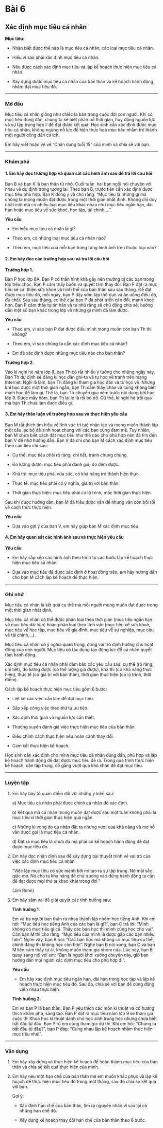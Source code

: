 # Bài 6
## Xác định mục tiêu cá nhân

**Mục tiêu**:

*   Nhận biết được thế nào là mục tiêu cá nhân; các loại mục tiêu cá nhân.

*   Hiểu vì sao phải xác định mục tiêu cá nhân.

*   Nêu được cách xác định mục tiêu và lập kế hoạch thực hiện mục tiêu cá nhân.

*   Xây dựng được mục tiêu cá nhân của bản thân và kế hoạch hành động nhằm đạt mục tiêu đó.

---

### Mở đầu

Mục tiêu cá nhân giống như chiếc la bàn trong cuộc đời con người. Khi có mục tiêu đúng đắn, chúng ta sẽ biết phân bổ thời gian, huy động nguồn lực và sự tập trung hợp lí để đạt được kết quả. Học sinh cần xác định được mục tiêu cá nhân, không ngừng nỗ lực để hiện thực hoá mục tiêu nhằm trở thành một người công dân có ích.

Em hãy viết hoặc vẽ về “Chân dung tuổi 15” của mình và chia sẻ với bạn.

---

### Khám phá
#### 1. Em hãy đọc trường hợp và quan sát các hình ảnh sau để trả lời câu hỏi

Bạn B và bạn K là bạn thân từ nhỏ. Cuối tuần, hai bạn ngồi nói chuyện với nhau về dự định trong tương lai. Theo bạn B, trước tiên cần xác định được mục tiêu phù hợp. Bạn K đồng ý và cho rằng: “Mục tiêu là những gì mà chúng ta mong muốn đạt được trong một thời gian nhất định. Không chỉ duy nhất một mà có nhiều loại mục tiêu khác nhau như mục tiêu ngắn hạn, dài hạn hoặc mục tiêu về sức khoẻ, học tập, tài chính,...”.

**Yêu cầu**

*   Em hiểu mục tiêu cá nhân là gì?

*   Theo em, có những loại mục tiêu cá nhân nào?

*   Theo em, mục tiêu của mỗi bạn trong từng hình ảnh trên thuộc loại nào?

#### 2. Em hãy đọc các trường hợp sau và trả lời câu hỏi

**Trường hợp 1.**

Bạn P học lớp 8A. Bạn P có thần hình khá gầy nên thường bị các bạn trong lớp trêu chọc. Bạn P cảm thấy buồn và quyết tâm thay đổi. Bạn P đặt ra mục tiêu sẽ cải thiện sức khoẻ và hình thể của bản thân sau sáu tháng. Để đạt được mục tiêu đó, mỗi ngày, bạn P dậy sớm tập thể dục và ăn uống điều độ, đủ chất. Sau sáu tháng, cơ thể của bạn P đã phát triển cân đối, mạnh khoẻ hơn. Bạn P cảm thấy tự tin hẳn và tự nhủ rằng sẽ chủ động chia sẻ, hướng dẫn một số bạn khác trong lớp về những gì mình đã làm được.

**Yêu cầu**

*   Theo em, vì sao bạn P đạt được điều mình mong muốn còn bạn Th thì không?

*   Theo em, vì sao chúng ta cần xác định mục tiêu cá nhân?

*   Em đã xác định được những mục tiêu nào cho bản thân?

**Trường hợp 2.**

Vào kì nghỉ hè năm lớp 8, bạn Th có rất nhiều ý tưởng cho những ngày này. Bạn Th dự định sẽ đăng kí học đàn ghi-ta và tự học vẽ tranh trên mạng Internet. Nghĩ là làm, bạn Th đăng kí tham gia học đàn và tự học vẽ. Nhưng khi học được một thời gian ngắn, bạn Th cảm thấy chán và cũng không biết mình học để làm gì. Thế là, bạn Th chuyển qua xem trước nội dung bài học lớp 9. Được mấy hôm, bạn Th lại lơ là rồi bỏ dở. Cứ thế, kì nghỉ hè trôi qua mà bạn Th chưa làm được điều gì.

#### 3. Em hãy thảo luận về trường hợp sau và thực hiện yêu cầu

Bạn M rất thích tìm hiểu về lĩnh vực trí tuệ nhân tạo và mong muốn thành lập một câu lạc bộ để sinh hoạt chung với các bạn cùng đam mê. Tuy nhiên, bạn M chưa biết cách đặt mục tiêu như thế nào cho phù hợp nên đã tìm đến bạn V để nhờ hướng dẫn. Bạn V đã chỉ cho bạn M cách xác định mục tiêu theo các tiêu chí sau:
*   Cụ thể: mục tiêu phải rõ ràng, chi tiết, tránh chung chung.

*   Đo lường được: mục tiêu phải đánh giá, đo đếm được.

*   Khả thi: mục tiêu phải vừa sức, có khả năng trở thành hiện thực.

*   Thực tế: mục tiêu phải có ý nghĩa, giá trị với bản thân.

*   Thời gian thực hiện: mục tiêu phải có lộ trình, mốc thời gian thực hiện.

Sau khi được hướng dẫn, bạn M đã hiểu được vấn đề nhưng vẫn còn bối rối về cách thức thực hiện.

**Yêu cầu**

*   Dựa vào gợi ý của bạn V, em hãy giúp bạn M xác định mục tiêu.

#### 4. Em hãy quan sát các hình ảnh sau và thực hiện yêu cầu

**Yêu cầu**

*   Em hãy sắp xếp các hình ảnh theo trình tự các bước lập kế hoạch thực hiện mục tiêu cá nhân.

*   Dựa vào mục tiêu đã được xác định ở hoạt động trên, em hãy hướng dẫn cho bạn M cách lập kế hoạch để thực hiện.

---

### Ghi nhớ

Mục tiêu cá nhân là kết quả cụ thể mà mỗi người mong muốn đạt được trong một thời gian nhất định.

Mục tiêu cá nhân có thể được phân loại theo thời gian (mục tiêu ngắn hạn và mục tiêu dài hạn) hoặc phân loại theo lĩnh vực (mục tiêu về sức khoẻ, mục tiêu về học tập, mục tiêu về gia đình, mục tiêu về sự nghiệp, mục tiêu về tài chính,...).

Mục tiêu cá nhân có ý nghĩa quan trọng, đóng vai trò định hướng cho hoạt động của con người. Mục tiêu có tác dụng tạo động lực để cá nhân quyết tâm hành động.

Xác định mục tiêu cá nhân phải đảm bảo các yêu cầu sau: cụ thể (rõ ràng, chi tiết), đo lường được (có thể lượng giá được), khả thi (có khả năng thực hiện), thực tế (có giá trị với bản thân), thời gian thực hiện (có lộ trình, thời điểm).

Cách lập kế hoạch thực hiện mục tiêu gồm 6 bước:
*   Liệt kê các việc cần làm để đạt mục tiêu.

*   Sắp xếp công việc theo thứ tự ưu tiên.

*   Xác định thời gian và nguồn lực cần thiết.

*   Thường xuyên đánh giá việc thực hiện mục tiêu của bản thân.

*   Điều chỉnh cách thực hiện nếu hoàn cảnh thay đổi.

*   Cam kết thực hiện kế hoạch.

Học sinh cần xác định cho mình mục tiêu cá nhân đúng đắn, phù hợp và lập kế hoạch hành động để đạt được mục tiêu đề ra. Trong quá trình thực hiện kế hoạch, cần tập trung, cố gắng vượt qua khó khăn để đạt mục tiêu.

---

### Luyện tập
1. Em hãy bày tỏ quan điểm đối với những ý kiến sau:

    a) Mục tiêu cá nhân phải được chính cá nhân đó xác định.
    
    b) Kết quả mà cá nhân mong muốn đạt được sau một tuần không phải là mục tiêu vì thời gian thực hiện quá ngắn.
    
    c) Những kì vọng do cá nhân đặt ra nhưng vượt quá khả năng và mơ hồ vẫn được gọi là mục tiêu cá nhân.
    
    d) Đặt ra mục tiêu là chưa đủ mà phải có kế hoạch hành động để đạt được mục tiêu đó.

2. Em hãy đọc nhận định sau để xây dựng bài thuyết trình về vai trò của việc xác định mục tiêu cá nhân

    “Việc lập mục tiêu có sức mạnh bởi nó tạo ra sự tập trung. Nó mài sắc giấc mơ. Nó cho ta khả năng để chủ trương vào đúng hành động ta cần để đạt được mọi thứ ta khao khát trong đời.”

    (Jim Rohn)

3. Em hãy sắm vai để giải quyết các tình huống sau:

    **Tình huống 1.**
    
    Em và ba người bạn thân rủ nhau thành lập nhóm học tiếng Anh. Khi em hỏi: “Mục tiêu học tiếng Anh của các bạn là gì?”, bạn C trả lời: “Mình không có mục tiêu gì cả. Thấy các bạn học thì mình cũng học cho vui”. Còn bạn M thì cho rằng: “Mục tiêu của mình là được gặp các bạn nhiều hơn”. Nghe vậy, bạn B nói: “Các bạn học mà không có mục tiêu cụ thể, chính đáng thì không học còn hơn”. Nghe bạn B nói xong, bạn C và bạn M liền cảm thấy tự ái, không muốn tham gia nhóm nữa. Lúc này, bạn B quay sang nói với em: “Bạn là người khởi xướng chuyện này, giờ bạn hướng dẫn mọi người xác định mục tiêu cho phù hợp đi”.
    
    **Yêu cầu**
    
    *   Em hãy xác định mục tiêu ngắn hạn, dài hạn trong học tập và lập kế hoạch thực hiện mục tiêu đó. Sau đó, chia sẻ với bạn để cùng động viên nhau thực hiện.
    
    **Tình huống 2.**
    
    Em và bạn P là bạn thân. Bạn P yêu thích các môn kĩ thuật và có hướng thích khám phá, sáng tạo. Bạn P đặt ra mục tiêu năm lớp 9 sẽ tham gia cuộc thi Khoa học kĩ thuật dành cho học sinh trung học nhưng chưa biết bắt đầu từ đâu. Bạn P rủ em cùng tham gia dự thi. Khi em hỏi: “Chúng ta bắt đầu từ đâu?”, bạn P đáp: “Cùng nhau lập kế hoạch nhằm thực hiện mục tiêu nhé!”.

---

### Vận dụng
1. Em hãy xây dựng và thực hiện kế hoạch để hoàn thành mục tiêu của bản thân và chia sẻ kết quả thực hiện của mình.

2. Em hãy nêu một hạn chế của bản thân mà em muốn khắc phục và lập kế hoạch để thực hiện mục tiêu đó trong một tháng, sau đó chia sẻ kết quả với bạn.

    Gợi ý:
    *   Xác định hạn chế của bản thân, tìm ra nguyên nhân vì sao lại có những hạn chế đó.
    
    *   Xây dựng kế hoạch thay đổi hạn chế của bản thân theo 6 bước.
